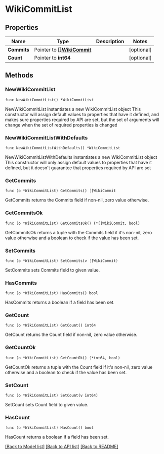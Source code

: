 # WikiCommitList

## Properties

Name | Type | Description | Notes
------------ | ------------- | ------------- | -------------
**Commits** | Pointer to [**[]WikiCommit**](WikiCommit.md) |  | [optional] 
**Count** | Pointer to **int64** |  | [optional] 

## Methods

### NewWikiCommitList

`func NewWikiCommitList() *WikiCommitList`

NewWikiCommitList instantiates a new WikiCommitList object
This constructor will assign default values to properties that have it defined,
and makes sure properties required by API are set, but the set of arguments
will change when the set of required properties is changed

### NewWikiCommitListWithDefaults

`func NewWikiCommitListWithDefaults() *WikiCommitList`

NewWikiCommitListWithDefaults instantiates a new WikiCommitList object
This constructor will only assign default values to properties that have it defined,
but it doesn't guarantee that properties required by API are set

### GetCommits

`func (o *WikiCommitList) GetCommits() []WikiCommit`

GetCommits returns the Commits field if non-nil, zero value otherwise.

### GetCommitsOk

`func (o *WikiCommitList) GetCommitsOk() (*[]WikiCommit, bool)`

GetCommitsOk returns a tuple with the Commits field if it's non-nil, zero value otherwise
and a boolean to check if the value has been set.

### SetCommits

`func (o *WikiCommitList) SetCommits(v []WikiCommit)`

SetCommits sets Commits field to given value.

### HasCommits

`func (o *WikiCommitList) HasCommits() bool`

HasCommits returns a boolean if a field has been set.

### GetCount

`func (o *WikiCommitList) GetCount() int64`

GetCount returns the Count field if non-nil, zero value otherwise.

### GetCountOk

`func (o *WikiCommitList) GetCountOk() (*int64, bool)`

GetCountOk returns a tuple with the Count field if it's non-nil, zero value otherwise
and a boolean to check if the value has been set.

### SetCount

`func (o *WikiCommitList) SetCount(v int64)`

SetCount sets Count field to given value.

### HasCount

`func (o *WikiCommitList) HasCount() bool`

HasCount returns a boolean if a field has been set.


[[Back to Model list]](../README.md#documentation-for-models) [[Back to API list]](../README.md#documentation-for-api-endpoints) [[Back to README]](../README.md)


